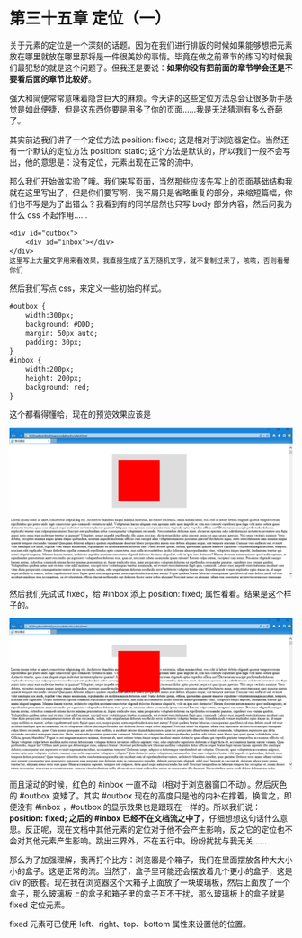 第三十五章 定位（一）
===

关于元素的定位是一个深刻的话题。因为在我们进行排版的时候如果能够想把元素放在哪里就放在哪里那将是一件很美妙的事情。毕竟在做之前章节的练习的时候我们最犯愁的就是这个问题了。但我还是要说：**如果你没有把前面的章节学会还是不要看后面的章节比较好**。

强大和简便常常意味着隐含巨大的麻烦。今天讲的这些定位方法总会让很多新手感觉是如此便捷，但是这东西你要是用多了你的页面……我是无法猜测有多么奇葩了。

其实前边我们讲了一个定位方法 position: fixed; 这是相对于浏览器定位。当然还有一个默认的定位方法 position: static; 这个方法是默认的，所以我们一般不会写出，他的意思是：没有定位，元素出现在正常的流中。

那么我们开始做实验了哦。我们来写页面，当然那些应该先写上的页面基础结构我就在这里写出了，但是你们要写啊，我不屑只是省略重复的部分，来缩短篇幅，你们也不写是为了出错么？我看到有的同学居然也只写 body 部分内容，然后问我为什么 css 不起作用……

	<div id="outbox">
		<div id="inbox"></div>
	</div>
	这里写上大量文字用来看效果，我直接生成了五万随机文字，就不复制过来了，咳咳，否则看晕你们

然后我们写点 css，来定义一些初始的样式。

	#outbox {
		width:300px;
		background: #DDD;
		margin: 50px auto;
		padding: 30px;
	}
	#inbox {
		width:200px;
		height: 200px;
		background: red;
	}

这个都看得懂哈，现在的预览效果应该是

![图35-1](images/35-1.png)

然后我们先试试 fixed，给 #inbox 添上 position: fixed; 属性看看。结果是这个样子的。

![图35-2](images/35-2.png)

而且滚动的时候，红色的 #inbox 一直不动（相对于浏览器窗口不动）。然后灰色的 #outbox 变矮了。其实 #outbox 现在的高度只是他的内补在撑着，换言之，即便没有 #inbox  ，#outbox 的显示效果也是跟现在一样的。所以我们说：**position: fixed; 之后的 #inbox 已经不在文档流之中了**，仔细想想这句话什么意思。反正呢，现在文档中其他元素的定位对于他不会产生影响，反之它的定位也不会对其他元素产生影响。跳出三界外，不在五行中。纷纷扰扰与我无关……

那么为了加强理解，我再打个比方：浏览器是个箱子，我们在里面摆放各种大大小小的盒子。这是正常的流。当然了，盒子里可能还会摆放着几个更小的盒子，这是 div 的嵌套。现在我在浏览器这个大箱子上面放了一块玻璃板，然后上面放了一个盒子，那么玻璃板上的盒子和箱子里的盒子互不干扰，那么玻璃板上的盒子就是 fixed 定位元素。

fixed 元素可已使用 left、right、top、bottom 属性来设置他的位置。